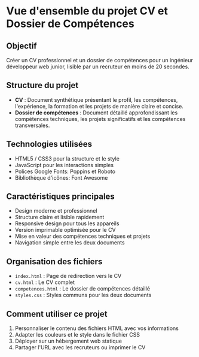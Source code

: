 # Vue d'ensemble du projet CV et Dossier de Compétences

## Objectif
Créer un CV professionnel et un dossier de compétences pour un ingénieur développeur web junior, lisible par un recruteur en moins de 20 secondes.

## Structure du projet
- **CV** : Document synthétique présentant le profil, les compétences, l'expérience, la formation et les projets de manière claire et concise.
- **Dossier de compétences** : Document détaillé approfondissant les compétences techniques, les projets significatifs et les compétences transversales.

## Technologies utilisées
- HTML5 / CSS3 pour la structure et le style
- JavaScript pour les interactions simples
- Polices Google Fonts: Poppins et Roboto
- Bibliothèque d'icônes: Font Awesome

## Caractéristiques principales
- Design moderne et professionnel
- Structure claire et lisible rapidement
- Responsive design pour tous les appareils
- Version imprimable optimisée pour le CV
- Mise en valeur des compétences techniques et projets
- Navigation simple entre les deux documents

## Organisation des fichiers
- `index.html` : Page de redirection vers le CV
- `cv.html` : Le CV complet
- `competences.html` : Le dossier de compétences détaillé
- `styles.css` : Styles communs pour les deux documents

## Comment utiliser ce projet
1. Personnaliser le contenu des fichiers HTML avec vos informations
2. Adapter les couleurs et le style dans le fichier CSS
3. Déployer sur un hébergement web statique
4. Partager l'URL avec les recruteurs ou imprimer le CV
